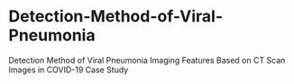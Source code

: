 # Detection-Method-of-Viral-Pneumonia
Detection Method of Viral Pneumonia Imaging Features Based on CT Scan Images in COVID-19 Case Study
